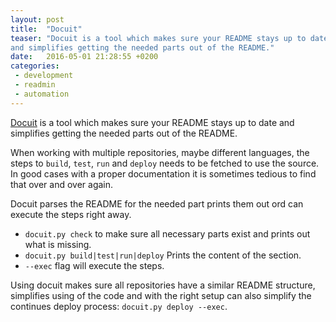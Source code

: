 ```yaml
---
layout: post
title:  "Docuit"
teaser: "Docuit is a tool which makes sure your README stays up to date
and simplifies getting the needed parts out of the README."
date:   2016-05-01 21:28:55 +0200
categories:
 - development
 - readmin
 - automation
---
```


[Docuit] is a tool which makes sure your README stays up to date
and simplifies getting the needed parts out of the README.

When working with multiple repositories, maybe different languages, the steps
to `build`, `test`, `run` and `deploy` needs to be fetched to use the source.
In good cases with a proper documentation it is sometimes tedious to find that
over and over again.

Docuit parses the README for the needed part prints them out ord can execute
the steps right away.  

 - `docuit.py check` to make sure all necessary parts exist and prints out what
   is missing.
 - `docuit.py build|test|run|deploy` Prints the content of the section.
 - `--exec` flag will execute the steps.
 
Using docuit makes sure all repositories have a similar README structure, simplifies
using of the code and with the right setup can also simplify the continues deploy
process: `docuit.py deploy --exec`.
 




[Docuit]: https://github.com/TooAngel/docuit

